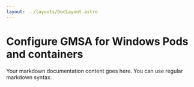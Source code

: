 ```yaml
---
layout: ../layouts/DocLayout.astro
---
```


# Configure GMSA for Windows Pods and containers

Your markdown documentation content goes here. You can use regular markdown syntax.

